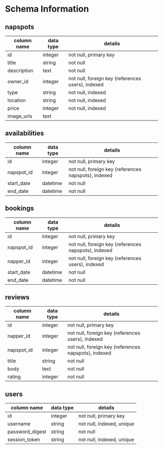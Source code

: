 # Schema Information

## napspots
column name | data type | details
------------|-----------|-----------------------
id          | integer   | not null, primary key
title       | string    | not null
description | text      | not null
owner_id    | integer   | not null, foreign key (references users), indexed
type        | string    | not null, indexed
location    | string    | not null, indexed
price       | integer   | not null, indexed
image_urls  | text      |

## availabilities
column name | data type | details
------------|-----------|-----------------------
id          | integer   | not null, primary key
napspot_id  | integer   | not null, foreign key (references napspots), indexed
start_date  | datetime  | not null
end_date    | datetime  | not null

## bookings
column name | data type | details
------------|-----------|-----------------------
id          | integer   | not null, primary key
napspot_id  | integer   | not null, foreign key (references napspots), indexed
napper_id   | integer   | not null, foreign key (references users), indexed
start_date  | datetime  | not null
end_date    | datetime  | not null

## reviews
column name | data type | details
------------|-----------|-----------------------
id          | integer   | not null, primary key
napper_id   | integer   | not null, foreign key (references users), indexed
napspot_id  | integer   | not null, foreign key (references napspots), indexed
title       | string    | not null
body        | text      | not null
rating      | integer   | not null

## users
column name     | data type | details
----------------|-----------|-----------------------
id              | integer   | not null, primary key
username        | string    | not null, indexed, unique
password_digest | string    | not null
session_token   | string    | not null, indexed, unique
